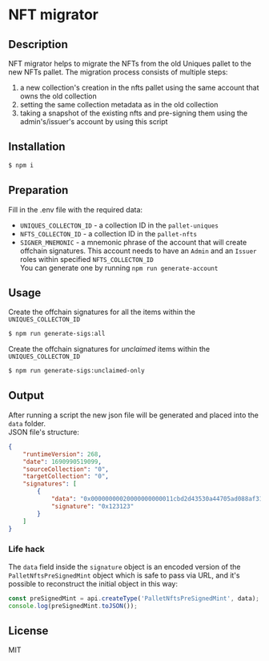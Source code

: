 # NFT migrator

## Description

NFT migrator helps to migrate the NFTs from the old Uniques pallet to the new NFTs pallet.
The migration process consists of multiple steps:
1) a new collection's creation in the nfts pallet using the same account that owns the old collection
2) setting the same collection metadata as in the old collection
3) taking a snapshot of the existing nfts and pre-signing them using the admin's/issuer's account by using this script 


## Installation

```bash
$ npm i
```

## Preparation

Fill in the .env file with the required data:
- `UNIQUES_COLLECTON_ID` - a collection ID in the `pallet-uniques`
- `NFTS_COLLECTON_ID` - a collection ID in the `pallet-nfts`
- `SIGNER_MNEMONIC` - a mnemonic phrase of the account that will create offchain signatures.
This account needs to have an `Admin` and an `Issuer` roles within specified `NFTS_COLLECTON_ID`  
You can generate one by running `npm run generate-account`

## Usage

Create the offchain signatures for all the items within the `UNIQUES_COLLECTON_ID`
```bash
$ npm run generate-sigs:all
```

Create the offchain signatures for *unclaimed* items within the `UNIQUES_COLLECTON_ID`
```bash
$ npm run generate-sigs:unclaimed-only
```

## Output

After running a script the new json file will be generated and placed into the `data` folder.  
JSON file's structure:

```json
{
	"runtimeVersion": 268,
	"date": 1690990519099,
	"sourceCollection": "0",
	"targetCollection": "0",
	"signatures": [
		{
			"data": "0x00000000020000000000011cbd2d43530a44705ad088af313e18f80b53ef16b36177cd4b77b846f2a5f07c0cf9500000",
			"signature": "0x123123"
		}
	]
}
```

### Life hack
The `data` field inside the `signature` object is an encoded version of the `PalletNftsPreSignedMint` object
which is safe to pass via URL, and it's possible to reconstruct the initial object in this way:
```javascript
const preSignedMint = api.createType('PalletNftsPreSignedMint', data);
console.log(preSignedMint.toJSON());
```

## License

MIT
